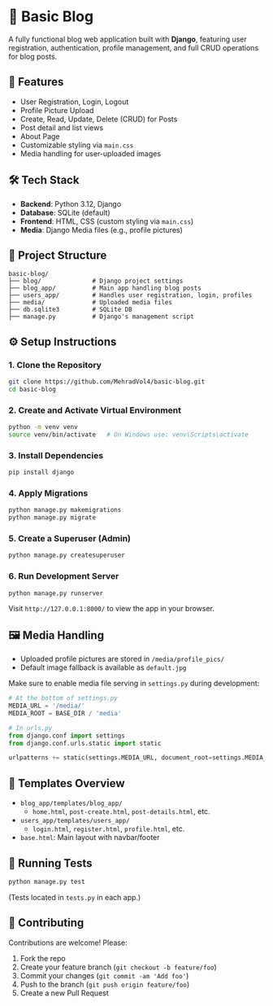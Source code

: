 # 📝 Basic Blog

A fully functional blog web application built with **Django**, featuring user registration, authentication, profile management, and full CRUD operations for blog posts.

## 🚀 Features

- User Registration, Login, Logout
- Profile Picture Upload
- Create, Read, Update, Delete (CRUD) for Posts
- Post detail and list views
- About Page
- Customizable styling via `main.css`
- Media handling for user-uploaded images

## 🛠️ Tech Stack

- **Backend**: Python 3.12, Django
- **Database**: SQLite (default)
- **Frontend**: HTML, CSS (custom styling via `main.css`)
- **Media**: Django Media files (e.g., profile pictures)

## 📁 Project Structure

```
basic-blog/
├── blog/              # Django project settings
├── blog_app/          # Main app handling blog posts
├── users_app/         # Handles user registration, login, profiles
├── media/             # Uploaded media files
├── db.sqlite3         # SQLite DB
├── manage.py          # Django's management script
```

## ⚙️ Setup Instructions

### 1. Clone the Repository

```bash
git clone https://github.com/MehradVol4/basic-blog.git
cd basic-blog
```

### 2. Create and Activate Virtual Environment

```bash
python -m venv venv
source venv/bin/activate   # On Windows use: venv\Scripts\activate
```

### 3. Install Dependencies

```bash
pip install django
```

### 4. Apply Migrations

```bash
python manage.py makemigrations
python manage.py migrate
```

### 5. Create a Superuser (Admin)

```bash
python manage.py createsuperuser
```

### 6. Run Development Server

```bash
python manage.py runserver
```

Visit `http://127.0.0.1:8000/` to view the app in your browser.

## 🖼️ Media Handling

- Uploaded profile pictures are stored in `/media/profile_pics/`
- Default image fallback is available as `default.jpg`

Make sure to enable media file serving in `settings.py` during development:

```python
# At the bottom of settings.py
MEDIA_URL = '/media/'
MEDIA_ROOT = BASE_DIR / 'media'

# In urls.py
from django.conf import settings
from django.conf.urls.static import static

urlpatterns += static(settings.MEDIA_URL, document_root=settings.MEDIA_ROOT)
```

## 📄 Templates Overview

- `blog_app/templates/blog_app/`
  - `home.html`, `post-create.html`, `post-details.html`, etc.
- `users_app/templates/users_app/`
  - `login.html`, `register.html`, `profile.html`, etc.
- `base.html`: Main layout with navbar/footer

## 🧪 Running Tests

```bash
python manage.py test
```

(Tests located in `tests.py` in each app.)

## 🤝 Contributing

Contributions are welcome! Please:

1. Fork the repo
2. Create your feature branch (`git checkout -b feature/foo`)
3. Commit your changes (`git commit -am 'Add foo'`)
4. Push to the branch (`git push origin feature/foo`)
5. Create a new Pull Request

